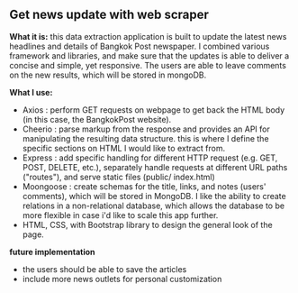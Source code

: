 ## Get news update with web scraper

**What it is:** 
this data extraction application is built to update the latest news headlines and details of Bangkok Post newspaper.
I combined various framework and libraries, and make sure that the updates is able to deliver a concise and simple, yet responsive.
The users are able to leave comments on the new results, which will be stored in mongoDB.

**What I use:**
- Axios : perform GET requests on webpage to get back the HTML body (in this case, the BangkokPost website).
- Cheerio : parse markup from the response and provides an API for manipulating the resulting data structure. 
this is where I define the specific sections on HTML I would like to extract from. 
- Express : add specific handling for different HTTP request (e.g. GET, POST, DELETE, etc.), separately handle requests at different URL paths ("routes"), and serve static files (public/ index.html)
- Moongoose : create schemas for the title, links, and notes (users' comments), which will be stored in MongoDB. I like the ability to create relations in a non-relational database, which allows the database to be more flexible in case i'd like to scale this app further.
- HTML, CSS, with Bootstrap library to design the general look of the page.

**future implementation**
- the users should be able to save the articles
- include more news outlets for personal customization




